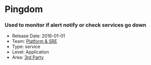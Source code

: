 # Pingdom
### Used to monitor if alert notify or check services go down
* Release Date: 2016-01-01
* Team: [Platform & SRE](../teams/platform.md)
* Type: service
* Level: Application
* Area: [3rd Party](areas/3rd-party.png)
